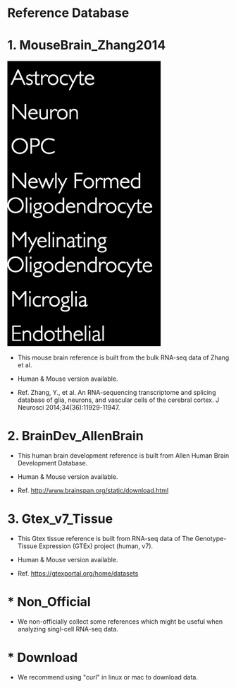 # Reference Database

# 1. MouseBrain_Zhang2014

<img src="/Reference/images/MouseBrain_Zhang2014.png">

* This mouse brain reference is built from the bulk RNA-seq data of Zhang et al.

* Human & Mouse version available.

* Ref. Zhang, Y., et al. An RNA-sequencing transcriptome and splicing database of glia, neurons, and vascular cells of the cerebral cortex. J Neurosci 2014;34(36):11929-11947.


# 2. BrainDev_AllenBrain
* This human brain development reference is built from Allen Human Brain Development Database.

* Human & Mouse version available.

* Ref. http://www.brainspan.org/static/download.html

# 3. Gtex_v7_Tissue
* This Gtex tissue reference is built from RNA-seq data of The Genotype-Tissue Expression (GTEx) project (human, v7).

* Human & Mouse version available.

* Ref. https://gtexportal.org/home/datasets

# * Non_Official
* We non-officially collect some references which might be useful when analyzing singl-cell RNA-seq data.

# * Download

* We recommend using "curl" in linux or mac to download data.
